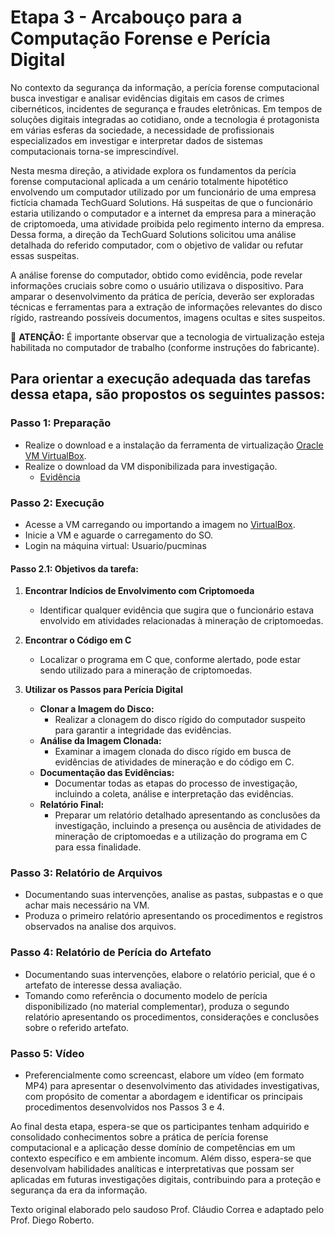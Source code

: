 # Etapa 3 - Arcabouço para a Computação Forense e Perícia Digital

No contexto da segurança da informação, a perícia forense computacional busca investigar e analisar evidências digitais em casos de crimes cibernéticos, incidentes de segurança e fraudes eletrônicas. Em tempos de soluções digitais integradas ao cotidiano, onde a tecnologia é protagonista em várias esferas da sociedade, a necessidade de profissionais especializados em investigar e interpretar dados de sistemas computacionais torna-se imprescindível.

Nesta mesma direção, a atividade explora os fundamentos da perícia forense computacional aplicada a um cenário totalmente hipotético envolvendo um computador utilizado por um funcionário de uma empresa fictícia chamada TechGuard Solutions. Há suspeitas de que o funcionário estaria utilizando o computador e a internet da empresa para a mineração de criptomoeda, uma atividade proibida pelo regimento interno da empresa. Dessa forma, a direção da TechGuard Solutions solicitou uma análise detalhada do referido computador, com o objetivo de validar ou refutar essas suspeitas.

A análise forense do computador, obtido como evidência, pode revelar informações cruciais sobre como o usuário utilizava o dispositivo. Para amparar o desenvolvimento da prática de perícia, deverão ser exploradas técnicas e ferramentas para a extração de informações relevantes do disco rígido, rastreando possíveis documentos, imagens ocultas e sites suspeitos.


🚩 **ATENÇÃO:** É importante observar que a tecnologia de virtualização esteja habilitada no computador de trabalho (conforme instruções do fabricante).

## Para orientar a execução adequada das tarefas dessa etapa, são propostos os seguintes passos:

### Passo 1: Preparação

- Realize o download e a instalação da ferramenta de virtualização [Oracle VM VirtualBox](https://www.virtualbox.org/wiki/Downloads).
- Realize o download da VM disponibilizada para investigação.
    - [Evidência](https://drive.google.com/drive/folders/1Nl8wcKEji2c7UJMIjEpZlLWdsxZHiCqu?usp=sharing)

### Passo 2: Execução

- Acesse a VM carregando ou importando a imagem no [VirtualBox](https://www.virtualbox.org/).
- Inicie a VM e aguarde o carregamento do SO.
- Login na máquina virtual: Usuario/pucminas

#### Passo 2.1: Objetivos da tarefa:
1. **Encontrar Indícios de Envolvimento com Criptomoeda**
   - Identificar qualquer evidência que sugira que o funcionário estava envolvido em atividades relacionadas à mineração de criptomoedas.

2. **Encontrar o Código em C**
   - Localizar o programa em C que, conforme alertado, pode estar sendo utilizado para a mineração de criptomoedas.

3. **Utilizar os Passos para Perícia Digital**
   - **Clonar a Imagem do Disco:**
     - Realizar a clonagem do disco rígido do computador suspeito para garantir a integridade das evidências.
   - **Análise da Imagem Clonada:**
     - Examinar a imagem clonada do disco rígido em busca de evidências de atividades de mineração e do código em C.
   - **Documentação das Evidências:**
     - Documentar todas as etapas do processo de investigação, incluindo a coleta, análise e interpretação das evidências.
   - **Relatório Final:**
     - Preparar um relatório detalhado apresentando as conclusões da investigação, incluindo a presença ou ausência de atividades de mineração de criptomoedas e a utilização do programa em C para essa finalidade.




### Passo 3: Relatório de Arquivos

- Documentando suas intervenções, analise as pastas, subpastas e o que achar mais necessário na VM.
- Produza o primeiro relatório apresentando os procedimentos e registros observados na analise dos arquivos.

### Passo 4: Relatório de Perícia do Artefato

- Documentando suas intervenções, elabore o relatório pericial, que é o artefato de interesse dessa avaliação.
- Tomando como referência o documento modelo de perícia disponibilizado (no material complementar), produza o segundo relatório apresentando os procedimentos, considerações e conclusões sobre o referido artefato.

### Passo 5: Vídeo

- Preferencialmente como screencast, elabore um vídeo (em formato MP4) para apresentar o desenvolvimento das atividades investigativas, com propósito de comentar a abordagem e identificar os principais procedimentos desenvolvidos nos Passos 3 e 4.

Ao final desta etapa, espera-se que os participantes tenham adquirido e consolidado conhecimentos sobre a prática de perícia forense computacional e a aplicação desse domínio de competências em um contexto específico e em ambiente incomum. Além disso, espera-se que desenvolvam habilidades analíticas e interpretativas que possam ser aplicadas em futuras investigações digitais, contribuindo para a proteção e segurança da era da informação.

Texto original elaborado pelo saudoso Prof. Cláudio Correa e adaptado pelo Prof. Diego Roberto.